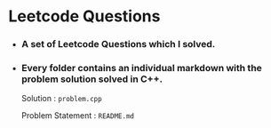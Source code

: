 # Leetcode Questions
* ### A set of Leetcode Questions which I solved. 
* ### Every folder contains an individual markdown with the problem solution solved in C++.

    Solution : ```problem.cpp```
    
    Problem Statement : ```README.md```
